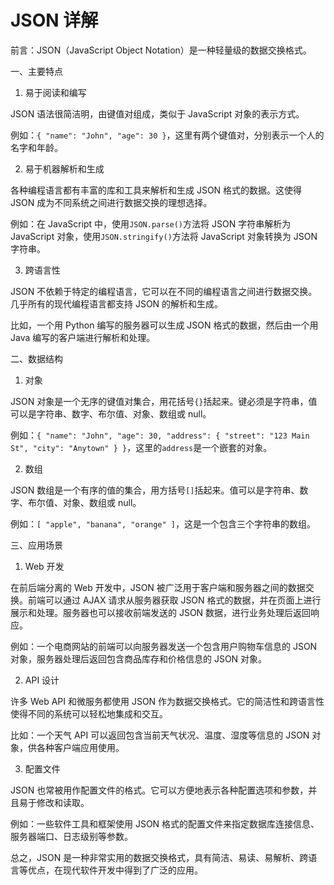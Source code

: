 # JSON 详解

前言：JSON（JavaScript Object Notation）是一种轻量级的数据交换格式。

一、主要特点

1. 易于阅读和编写

JSON 语法很简洁明，由键值对组成，类似于 JavaScript 对象的表示方式。

例如：`{ "name": "John", "age": 30 }`，这里有两个键值对，分别表示一个人的名字和年龄。

2. 易于机器解析和生成

各种编程语言都有丰富的库和工具来解析和生成 JSON 格式的数据。这使得 JSON 成为不同系统之间进行数据交换的理想选择。

例如：在 JavaScript 中，使用`JSON.parse()`方法将 JSON 字符串解析为 JavaScript 对象，使用`JSON.stringify()`方法将 JavaScript 对象转换为 JSON 字符串。

3. 跨语言性

JSON 不依赖于特定的编程语言，它可以在不同的编程语言之间进行数据交换。几乎所有的现代编程语言都支持 JSON 的解析和生成。

比如，一个用 Python 编写的服务器可以生成 JSON 格式的数据，然后由一个用 Java 编写的客户端进行解析和处理。

二、数据结构

1. 对象

JSON 对象是一个无序的键值对集合，用花括号`{}`括起来。键必须是字符串，值可以是字符串、数字、布尔值、对象、数组或 null。

例如：`{ "name": "John", "age": 30, "address": { "street": "123 Main St", "city": "Anytown" } }`，这里的`address`是一个嵌套的对象。

2. 数组

JSON 数组是一个有序的值的集合，用方括号`[]`括起来。值可以是字符串、数字、布尔值、对象、数组或 null。

例如：`[ "apple", "banana", "orange" ]`，这是一个包含三个字符串的数组。

三、应用场景

1. Web 开发

在前后端分离的 Web 开发中，JSON 被广泛用于客户端和服务器之间的数据交换。前端可以通过 AJAX 请求从服务器获取 JSON 格式的数据，并在页面上进行展示和处理。服务器也可以接收前端发送的 JSON 数据，进行业务处理后返回响应。

例如：一个电商网站的前端可以向服务器发送一个包含用户购物车信息的 JSON 对象，服务器处理后返回包含商品库存和价格信息的 JSON 对象。

2. API 设计

许多 Web API 和微服务都使用 JSON 作为数据交换格式。它的简洁性和跨语言性使得不同的系统可以轻松地集成和交互。

比如：一个天气 API 可以返回包含当前天气状况、温度、湿度等信息的 JSON 对象，供各种客户端应用使用。

3. 配置文件

JSON 也常被用作配置文件的格式。它可以方便地表示各种配置选项和参数，并且易于修改和读取。

例如：一些软件工具和框架使用 JSON 格式的配置文件来指定数据库连接信息、服务器端口、日志级别等参数。

总之，JSON 是一种非常实用的数据交换格式，具有简洁、易读、易解析、跨语言等优点，在现代软件开发中得到了广泛的应用。
